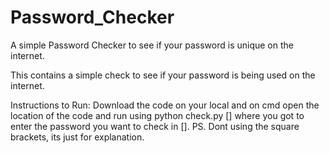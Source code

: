 # Password_Checker
A simple Password Checker to see if your password is unique on the internet. 

This contains a simple check to see if your password is being used on the 
internet. 

Instructions to Run: Download the code on your local and on cmd open the location
of the code and run using python check.py [] where you got to enter the password 
you want to check in []. 
PS. Dont using the square brackets, its just for explanation. 
